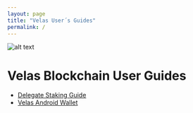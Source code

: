 ```yaml
---
layout: page
title: "Velas User´s Guides"
permalink: /
---
```


![alt text](https://github.com/dexempower/dexempower.github.io-velas/blob/main/assets/logos/LogoLettersmdpi.png?raw=true)

# Velas Blockchain User Guides

-   [Delegate Staking Guide](https://github.com/dexempower/dexempower.github.io-velas/blob/main/_posts/2020-11-20-velas-staking-guide)
-   [Velas Android Wallet](https://github.com/dexempower/dexempower.github.io-velas/blob/main/_posts/2020-11-20-velas-staking-guide)
